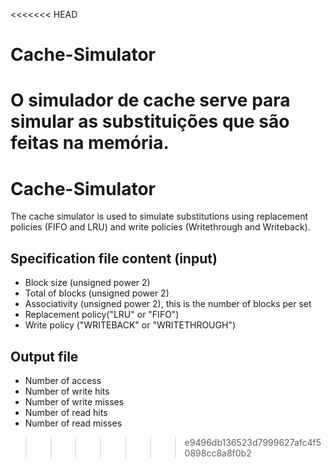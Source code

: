 <<<<<<< HEAD
# Cache-Simulator
O simulador de cache serve para simular as substituições que são feitas na memória.
=======
# Cache-Simulator 

The cache simulator is used to simulate substitutions using replacement policies (FIFO and LRU) and write policies (Writethrough and Writeback).

## Specification file content (input)
* Block size (unsigned power 2)
* Total of blocks (unsigned power 2)
* Associativity (unsigned power 2), this is the number of blocks per set
* Replacement policy("LRU" or "FIFO")
* Write policy ("WRITEBACK" or "WRITETHROUGH")

## Output file
* Number of access
* Number of write hits
* Number of write misses
* Number of read hits
* Number of read misses
>>>>>>> e9496db136523d7999627afc4f50898cc8a8f0b2
